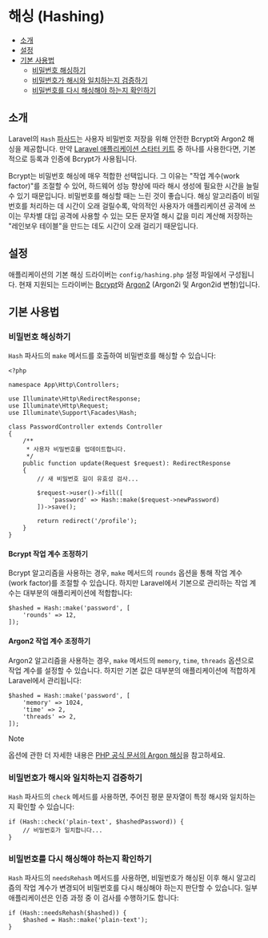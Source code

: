 # 해싱 (Hashing)

- [소개](#introduction)
- [설정](#configuration)
- [기본 사용법](#basic-usage)
    - [비밀번호 해싱하기](#hashing-passwords)
    - [비밀번호가 해시와 일치하는지 검증하기](#verifying-that-a-password-matches-a-hash)
    - [비밀번호를 다시 해싱해야 하는지 확인하기](#determining-if-a-password-needs-to-be-rehashed)

<a name="introduction"></a>
## 소개

Laravel의 `Hash` [파사드](/docs/10.x/facades)는 사용자 비밀번호 저장을 위해 안전한 Bcrypt와 Argon2 해싱을 제공합니다. 만약 [Laravel 애플리케이션 스타터 키트](/docs/10.x/starter-kits) 중 하나를 사용한다면, 기본적으로 등록과 인증에 Bcrypt가 사용됩니다.

Bcrypt는 비밀번호 해싱에 매우 적합한 선택입니다. 그 이유는 "작업 계수(work factor)"를 조절할 수 있어, 하드웨어 성능 향상에 따라 해시 생성에 필요한 시간을 늘릴 수 있기 때문입니다. 비밀번호를 해싱할 때는 느린 것이 좋습니다. 해싱 알고리즘이 비밀번호를 처리하는 데 시간이 오래 걸릴수록, 악의적인 사용자가 애플리케이션 공격에 쓰이는 무차별 대입 공격에 사용할 수 있는 모든 문자열 해시 값을 미리 계산해 저장하는 "레인보우 테이블"을 만드는 데도 시간이 오래 걸리기 때문입니다.

<a name="configuration"></a>
## 설정

애플리케이션의 기본 해싱 드라이버는 `config/hashing.php` 설정 파일에서 구성됩니다. 현재 지원되는 드라이버는 [Bcrypt](https://en.wikipedia.org/wiki/Bcrypt)와 [Argon2](https://en.wikipedia.org/wiki/Argon2) (Argon2i 및 Argon2id 변형)입니다.

<a name="basic-usage"></a>
## 기본 사용법

<a name="hashing-passwords"></a>
### 비밀번호 해싱하기

`Hash` 파사드의 `make` 메서드를 호출하여 비밀번호를 해싱할 수 있습니다:

```
<?php

namespace App\Http\Controllers;

use Illuminate\Http\RedirectResponse;
use Illuminate\Http\Request;
use Illuminate\Support\Facades\Hash;

class PasswordController extends Controller
{
    /**
     * 사용자 비밀번호를 업데이트합니다.
     */
    public function update(Request $request): RedirectResponse
    {
        // 새 비밀번호 길이 유효성 검사...

        $request->user()->fill([
            'password' => Hash::make($request->newPassword)
        ])->save();

        return redirect('/profile');
    }
}
```

<a name="adjusting-the-bcrypt-work-factor"></a>
#### Bcrypt 작업 계수 조정하기

Bcrypt 알고리즘을 사용하는 경우, `make` 메서드의 `rounds` 옵션을 통해 작업 계수(work factor)를 조절할 수 있습니다. 하지만 Laravel에서 기본으로 관리하는 작업 계수는 대부분의 애플리케이션에 적합합니다:

```
$hashed = Hash::make('password', [
    'rounds' => 12,
]);
```

<a name="adjusting-the-argon2-work-factor"></a>
#### Argon2 작업 계수 조정하기

Argon2 알고리즘을 사용하는 경우, `make` 메서드의 `memory`, `time`, `threads` 옵션으로 작업 계수를 설정할 수 있습니다. 하지만 기본 값은 대부분의 애플리케이션에 적합하게 Laravel에서 관리됩니다:

```
$hashed = Hash::make('password', [
    'memory' => 1024,
    'time' => 2,
    'threads' => 2,
]);
```

> [!NOTE]  
> 옵션에 관한 더 자세한 내용은 [PHP 공식 문서의 Argon 해싱](https://secure.php.net/manual/en/function.password-hash.php)을 참고하세요.

<a name="verifying-that-a-password-matches-a-hash"></a>
### 비밀번호가 해시와 일치하는지 검증하기

`Hash` 파사드의 `check` 메서드를 사용하면, 주어진 평문 문자열이 특정 해시와 일치하는지 확인할 수 있습니다:

```
if (Hash::check('plain-text', $hashedPassword)) {
    // 비밀번호가 일치합니다...
}
```

<a name="determining-if-a-password-needs-to-be-rehashed"></a>
### 비밀번호를 다시 해싱해야 하는지 확인하기

`Hash` 파사드의 `needsRehash` 메서드를 사용하면, 비밀번호가 해싱된 이후 해시 알고리즘의 작업 계수가 변경되어 비밀번호를 다시 해싱해야 하는지 판단할 수 있습니다. 일부 애플리케이션은 인증 과정 중 이 검사를 수행하기도 합니다:

```
if (Hash::needsRehash($hashed)) {
    $hashed = Hash::make('plain-text');
}
```